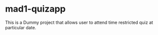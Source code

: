 # mad1-quizapp
This is a Dummy project that allows user to attend time restricted quiz at particular date.
